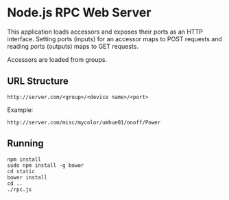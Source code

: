 Node.js RPC Web Server
======================

This application loads accessors and exposes their ports as an HTTP interface.
Setting ports (inputs) for an accessor maps to POST requests and reading ports (outputs)
maps to GET requests.

Accessors are loaded from groups.

URL Structure
-------------

    http://server.com/<group>/<device name>/<port>

Example:

    http://server.com/misc/mycolor/umhue01/onoff/Power


Running
-------

    npm install
    sudo npm install -g bower
    cd static
    bower install
    cd ..
    ./rpc.js
